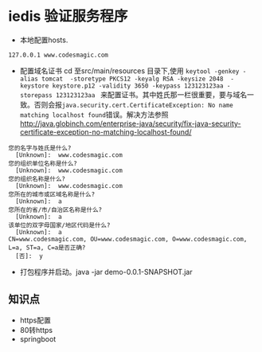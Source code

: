 # iedis 验证服务程序


- 本地配置hosts.

`127.0.0.1 www.codesmagic.com`
- 配置域名证书
cd 至src/main/resources 目录下,使用
`keytool -genkey -alias tomcat  -storetype PKCS12 -keyalg RSA -keysize 2048  -keystore keystore.p12 -validity 3650 -keypass 123123123aa -storepass 123123123aa
` 来配置证书。其中姓氏那一栏很重要，要与域名一致。否则会报`java.security.cert.CertificateException: No name matching localhost found`错误。解决方法参照 http://java.globinch.com/enterprise-java/security/fix-java-security-certificate-exception-no-matching-localhost-found/

````
您的名字与姓氏是什么?
  [Unknown]:  www.codesmagic.com
您的组织单位名称是什么?
  [Unknown]:  www.codesmagic.com
您的组织名称是什么?
  [Unknown]:  www.codesmagic.com
您所在的城市或区域名称是什么?
  [Unknown]:  a
您所在的省/市/自治区名称是什么?
  [Unknown]:  a
该单位的双字母国家/地区代码是什么?
  [Unknown]:  a
CN=www.codesmagic.com, OU=www.codesmagic.com, O=www.codesmagic.com, L=a, ST=a, C=a是否正确?
  [否]:  y
````
- 打包程序并启动。java -jar demo-0.0.1-SNAPSHOT.jar



## 知识点
- https配置
- 80转https
- springboot
